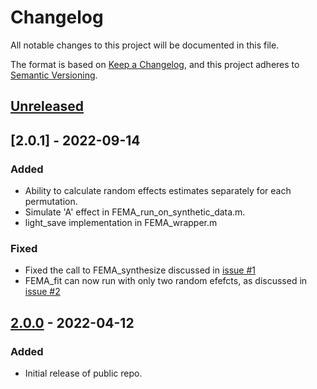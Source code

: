 # Changelog
All notable changes to this project will be documented in this file.

The format is based on [Keep a Changelog](https://keepachangelog.com/en/1.0.0/),
and this project adheres to [Semantic Versioning](https://semver.org/spec/v2.0.0.html).

## [Unreleased]

## [2.0.1] - 2022-09-14
### Added
- Ability to calculate random effects estimates separately for each permutation.
- Simulate 'A' effect in FEMA_run_on_synthetic_data.m.
- light_save implementation in FEMA_wrapper.m

### Fixed
- Fixed the call to FEMA_synthesize discussed in [issue #1](cmig-research-group/cmig_tools#1)
- FEMA_fit can now run with only two random efefcts, as discussed in [issue #2](https://github.com/cmig-research-group/cmig_tools/issues/2)

## [2.0.0] - 2022-04-12
### Added
- Initial release of public repo.

[Unreleased]: https://github.com/cmig-research-group/cmig_tools_internal/compare/beta...public
[2.0.0]: https://github.com/cmig-research-group/cmig_tools/releases/tag/2.0
